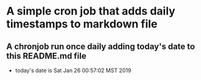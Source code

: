 A simple cron job that adds daily timestamps to markdown file
============================================================
## A chronjob run once daily adding today's date to this README.md file
* today's date is Sat Jan 26 00:57:02 MST 2019
